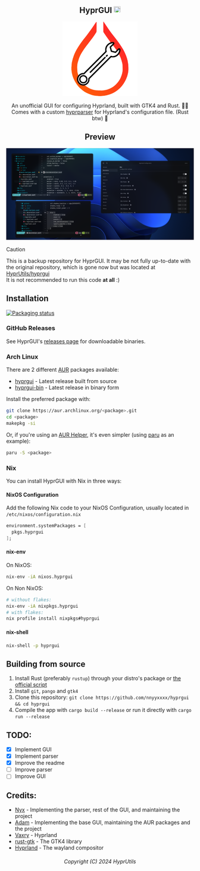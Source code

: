 <div align='center'>

<h2>HyprGUI <img src='https://raw.githubusercontent.com/hyprutils-archive/.github/refs/heads/main/hyprutils_transparent.png'width='18' height='18'></h2>

<img src='hyprgui.png' width='200' height='200'>

An unofficial GUI for configuring Hyprland, built with GTK4 and Rust. 🚀🦀<br>
Comes with a custom [hyprparser](https://github.com/hyprutils-archive/hyprparser) for Hyprland's configuration file. (Rust btw) 🦀

## Preview
![Preview](.github/preview.png)

</div>

> [!CAUTION]
> This is a backup repository for HyprGUI. It may be not fully up-to-date with the original repository, which is gone now but was located at [HyprUtils/hyprgui]<br>
> It is not recommended to run this code **at all** :)

[HyprUtils/hyprgui]: https://github.com/HyprUtils/hyprgui

## Installation

[![Packaging status](https://repology.org/badge/vertical-allrepos/hyprgui.svg)](https://repology.org/project/hyprgui/versions)

### GitHub Releases
See HyprGUI's [releases page](https://github.com/nnyyxxxx/hyprgui/releases) for downloadable binaries.

### Arch Linux
There are 2 different [AUR](https://aur.archlinux.org) packages available:

- [hyprgui](https://aur.archlinux.org/packages/hyprgui) - Latest release built from source
- [hyprgui-bin](https://aur.archlinux.org/packages/hyprgui-bin) - Latest release in binary form

Install the preferred package with:
```bash
git clone https://aur.archlinux.org/<package>.git
cd <package>
makepkg -si
```

Or, if you're using an [AUR Helper](https://wiki.archlinux.org/title/AUR_helpers), it's even simpler (using [paru](https://github.com/Morganamilo/paru) as an example):
```bash
paru -S <package>
```

### Nix
You can install HyprGUI with Nix in three ways:

#### NixOS Configuration
Add the following Nix code to your NixOS Configuration, usually located in `/etc/nixos/configuration.nix`
```nix
environment.systemPackages = [
  pkgs.hyprgui
];
```

#### nix-env
On NixOS:
```bash
nix-env -iA nixos.hyprgui
```

On Non NixOS:
```bash
# without flakes:
nix-env -iA nixpkgs.hyprgui
# with flakes:
nix profile install nixpkgs#hyprgui
```

#### nix-shell
```bash
nix-shell -p hyprgui
```

## Building from source
1. Install Rust (preferably `rustup`) through your distro's package or [the official script](https://www.rust-lang.org/tools/install)
2. Install `git`, `pango` and `gtk4`
3. Clone this repository:
`git clone https://github.com/nnyyxxxx/hyprgui && cd hyprgui`
4. Compile the app with `cargo build --release` or run it directly with `cargo run --release`

## TODO:
- [x] Implement GUI
- [x] Implement parser
- [x] Improve the readme
- [ ] Improve parser
- [ ] Improve GUI

## Credits:
- [Nyx](https://github.com/nnyyxxxx) - Implementing the parser, rest of the GUI, and maintaining the project
- [Adam](https://github.com/adamperkowski) - Implementing the base GUI, maintaining the AUR packages and the project
- [Vaxry](https://github.com/vaxerski) - Hyprland
- [rust-gtk](https://github.com/gtk-rs/gtk4-rs) - The GTK4 library
- [Hyprland](https://github.com/hyprwm/Hyprland) - The wayland compositor

<h6 align='center'>Copyright (C) 2024 HyprUtils<h6>
